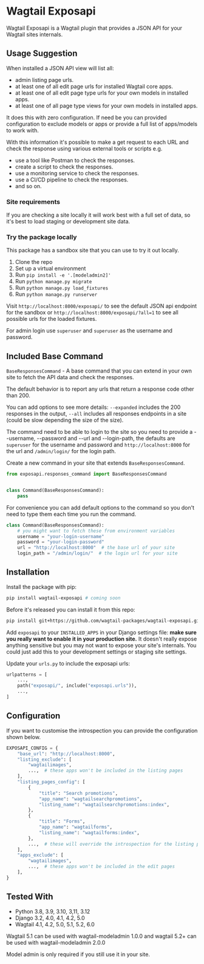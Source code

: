 # Wagtail Exposapi

Wagtail Exposapi is a Wagtail plugin that provides a JSON API for your Wagtail sites internals.

## Usage Suggestion

When installed a JSON API view will list all:

- admin listing page urls.
- at least one of all edit page urls for installed Wagtail core apps.
- at least one of all edit page type urls for your own models in installed apps.
- at least one of all page type views for your own models in installed apps.

It does this with zero configuration. If need be you can provided configuration to exclude models or apps or provide a full list of apps/models to work with.

With this information it's possible to make a get request to each URL and check the response using various external tools or scripts e.g.

- use a tool like Postman to check the responses.
- create a script to check the responses.
- use a monitoring service to check the responses.
- use a CI/CD pipeline to check the responses.
- and so on.

### Site requirements

If you are checking a site locally it will work best with a full set of data, so it's best to load staging or development site data.

### Try the package locally

This package has a sandbox site that you can use to try it out locally.

1. Clone the repo
2. Set up a virtual environment
3. Run `pip install -e '.[modeladmin2]'`
4. Run `python manage.py migrate`
5. Run `python manage.py load_fixtures`
6. Run `python manage.py runserver`

Visit `http://localhost:8000/exposapi/` to see the default JSON api endpoint for the sandbox or `http://localhost:8000/exposapi/?all=1` to see all possible urls for the loaded fixtures.

For admin login use `superuser` and `superuser` as the username and password.

## Included Base Command

`BaseResponsesCommand` - A base command that you can extend in your own site to fetch the API data and check the responses.

The default behavior is to report any urls that return a response code other than 200.

You can add options to see more details: `--expanded` includes the 200 responses in the output, `--all` includes all responses endpoints in a site (could be slow depending the size of the size).

The command need to be able to login to the site so you need to provide a --username, --password and --url and --login-path, the defaults are `superuser` for the username and password and `http://localhost:8000` for the url and `/admin/login/` for the login path.

Create a new command in your site that extends `BaseResponsesCommand`.

```python
from exposapi.responses_command import BaseResponsesCommand


class Command(BaseResponsesCommand):
    pass
```

For convenience you can add default options to the command so you don't need to type them each time you run the command.

```python
class Command(BaseResponsesCommand):
    # you might want to fetch these from environment variables
    username = "your-login-username"
    password = "your-login-password"
    url = "http://localhost:8000"  # the base url of your site
    login_path = "/admin/login/"  # the login url for your site
```

## Installation

Install the package with pip:

```bash
pip install wagtail-exposapi # coming soon
```

Before it's released you can install it from this repo:

```bash
pip install git+https://github.com/wagtail-packages/wagtail-exposapi.git
```

Add `exposapi` to your `INSTALLED_APPS` in your Django settings file: **make sure you really want to enable it in your production site.** It doesn't really expose anything sensitive but you may not want to expose your site's internals. You could just add this to your development settings or staging site settings.

Update your `urls.py` to include the exposapi urls:

```python
urlpatterns = [
    ...,
    path("exposapi/", include("exposapi.urls")),
    ...,
]
```

## Configuration

If you want to customise the introspection you can provide the configuration shown below.

```python
EXPOSAPI_CONFIG = {
    "base_url": "http://localhost:8000",
    "listing_exclude": [
        "wagtailimages",
        ...,  # these apps won't be included in the listing pages
    ],
    "listing_pages_config": [
        {
            "title": "Search promotions",
            "app_name": "wagtailsearchpromotions",
            "listing_name": "wagtailsearchpromotions:index",
        },
        {
            "title": "Forms",
            "app_name": "wagtailforms",
            "listing_name": "wagtailforms:index",
        },
        ...,  # these will override the introspection for the listing pages
    ],
    "apps_exclude": [
        "wagtailimages",
        ...,  # these apps won't be included in the edit pages
    ],
}
```

## Tested With

- Python 3.8, 3.9, 3.10, 3,11, 3.12
- Django 3.2, 4.0, 4.1, 4.2, 5.0
- Wagtail 4.1, 4.2, 5.0, 5.1, 5.2, 6.0

Wagtail 5.1 can be used with wagtail-modeladmin 1.0.0 and wagtail 5.2+ can be used with wagtail-modeladmin 2.0.0

Model admin is only required if you still use it in your site.
